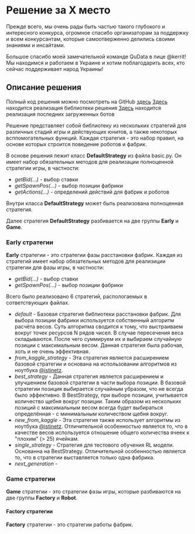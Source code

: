 # Решение за X место
Прежде всего, мы очень рады быть частью такого глубокого и интересного конкурса, огромное спасибо организаторам за поддержку и всем конкурсантам, которые самоотверженно делились своими знаниями и инсайтами.

Большое спасибо моей замечательной команде QuData в лице @kerrit! Мы находимся и работаем в Украине и хотим поблагодарить всех, кто сейчас поддерживает народ Украины!

## Описание решения

Полный код решения можно посмотреть на GitHub [здесь](https://github.com/BooCreator/Lux-AI-Season-2-Strategy-Library)
[Здесь](https://github.com/BooCreator/Lux-AI-Season-2-Strategy-Library/tree/main/strategy) находится реализация библиотеки решения
[Здесь](https://github.com/BooCreator/Lux-AI-Season-2-Strategy-Library/tree/main/bots) находится реализация последних загруженных ботов

Решение представляет собой библиотеку из нескольких стратегий для различных стадий игры и действующих юнитов, а также некоторых всппомогательных функций.
Каждая стратегия - это набор правил, на основе которых строится поведение роботов и фабрик.

В основе решения лежит класс **DefaultStrategy** из файла basic.py. Он имеет набор обязательных методов для реализации полноценной стратегии игры, в частности:
* *getBid(...)* - выбор ставки
* *getSpawnPos(...)* - выбор позиции фабрики
* *getActions(...)* - определений действий для фабрик и роботов

Внутри класса **DefaultStrategy** может быть реализована полноценная стратегия.

Далее стратегия **DefaultStrategy** разбивается на две группы **Early** и **Game**.

### Early стратегии

**Early** стратегии - это стратегии фазы расстановки фабрик.
Каждая из стратегий имеет набор обязательных методов для реализиции стратегии для фазы игры, в частности:
* *getBid(...)* - выбор ставки
* *getSpawnPos(...)* - выбор позиции фабрики

Всего было реализовано 6 стратегий, распологаемых в сответствующих файлах.
* *default* - Базовая стратегия библиотеки расстановки фабрик. Для выбора позиции фабрики используется собственный алгоритм расчёта весов. Суть алгоритма сводится к тому, что выстраиваем вокруг точек ресурсов N рядов чисел. В случае пересечения веса складываются. После чего суммируем их и выбираем случайную позиции с максимальным весом. Данная стратегия была рабочая, хоть и не очень эффективная.
* *from_kaggle_strategy* - Эта стратегия является расширением базовой стратегии и основана на использовании алгоритмов из ноутбука [@istinetz](https://www.kaggle.com/code/istinetz/picking-a-good-starting-location). 
* *best_strategy* - Данная стратегия является расширением и улучшением базовой стратегии в части выбора позиции. В базовой стратегии позиция выбирается случайным убразом, что не всегда было эффективно. В BestStrategy, при выборе позиции, учитывается количество щебня вокруг позиции. Таким образом из нескольких позиций с максимальным весом всегда будет выбираться определённая - с минимальным количеством щебня вокруг.
* *new_from_kaggle* - Эта стратегия также использует алгоритмы из ноутбука [@istinetz](https://www.kaggle.com/code/istinetz/picking-a-good-starting-location). Отличительной особенностью является то, что в качестве весов используется отношение общего количества ячеек к "плохим" (> 25) ячейкам.
* *single_strategy* - Стратегия для тестового обучения RL модели. Основанна на BestStrategy. Отличительной особенностью является то, что в стратегии выставляется только одна фабрика.
* *next_generation* - 

### Game стратегии

**Game** стратегии - это стратегии фазы игры, которые разбиваются на две группы **Factory** и **Robot**.

#### Factory стратегии

**Factory** стратегии - это стратегии работы фабрик.
